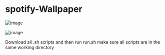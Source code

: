 # spotify-Wallpaper
![image](https://github.com/user-attachments/assets/7a2136e9-f711-442e-a2ef-930a417a464c)

![image](https://github.com/user-attachments/assets/7c4ea703-4e2c-4c36-bbe2-10eef072692f)


Download all .sh scripts and then run run.sh
make sure all scripts are in the same working directory
